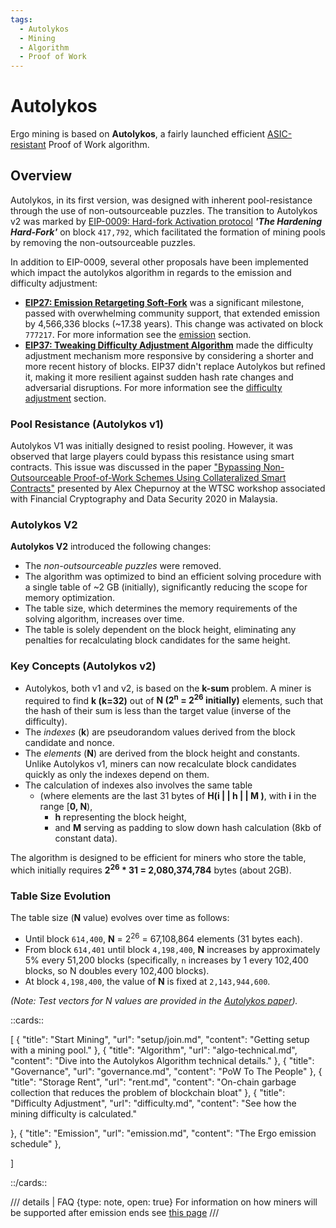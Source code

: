 ```yaml
---
tags:
  - Autolykos
  - Mining
  - Algorithm
  - Proof of Work
---
```


# Autolykos


Ergo mining is based on **Autolykos**, a fairly launched efficient [ASIC-resistant](asic.md) Proof of Work algorithm.

## Overview

Autolykos, in its first version, was designed with inherent pool-resistance through the use of non-outsourceable puzzles. The transition to Autolykos v2 was marked by [EIP-0009: Hard-fork Activation protocol](eip9.md) ***'The Hardening Hard-Fork'*** on block `417,792`, which facilitated the formation of mining pools by removing the non-outsourceable puzzles.

In addition to EIP-0009, several other proposals have been implemented which impact the autolykos algorithm in regards to the emission and difficulty adjustment:

- [**EIP27: Emission Retargeting Soft-Fork**](standards/eip27.md) was a significant milestone, passed with overwhelming community support, that extended emission by 4,566,336 blocks (~17.38 years). This change was activated on block `777217`. For more information see the [emission](emission.md) section.
- [**EIP37: Tweaking Difficulty Adjustment Algorithm**](standards/eip37.md) made the difficulty adjustment mechanism more responsive by considering a shorter and more recent history of blocks. EIP37 didn't replace Autolykos but refined it, making it more resilient against sudden hash rate changes and adversarial disruptions. For more information see the [difficulty adjustment](difficulty.md) section.

### Pool Resistance (Autolykos v1)

Autolykos V1 was initially designed to resist pooling. However, it was observed that large players could bypass this resistance using smart contracts. This issue was discussed in the paper ["Bypassing Non-Outsourceable Proof-of-Work Schemes Using Collateralized Smart Contracts"](https://ia.cr/2020/044) presented by Alex Chepurnoy at the WTSC workshop associated with Financial Cryptography and Data Security 2020 in Malaysia.

### Autolykos V2

**Autolykos V2** introduced the following changes:

- The *non-outsourceable puzzles* were removed.
- The algorithm was optimized to bind an efficient solving procedure with a single table of ~2 GB (initially), significantly reducing the scope for memory optimization.
- The table size, which determines the memory requirements of the solving algorithm, increases over time.
- The table is solely dependent on the block height, eliminating any penalties for recalculating block candidates for the same height.

### Key Concepts (Autolykos v2)

- Autolykos, both v1 and v2, is based on the **k-sum** problem. A miner is required to find **k (k=32)** out of **N (2<sup>n</sup> = 2<sup>26</sup> initially)** elements, such that the hash of their sum is less than the target value (inverse of the difficulty).
- The *indexes* (**k**) are pseudorandom values derived from the block candidate and nonce.
- The *elements* (**N**) are derived from the block height and constants. Unlike Autolykos v1, miners can now recalculate block candidates quickly as only the indexes depend on them.
- The calculation of indexes also involves the same table
    - (where elements are the last 31 bytes of **H(i | | h | | M )**, with **i** in the range [**0, N**),
        - **h** representing the block height,
        - and **M** serving as padding to slow down hash calculation (8kb of constant data).

The algorithm is designed to be efficient for miners who store the table, which initially requires **2<sup>26</sup> * 31 = 2,080,374,784** bytes (about 2GB).

### Table Size Evolution

The table size (**N** value) evolves over time as follows:

- Until block `614,400`, **N** = 2<sup>26</sup> = 67,108,864 elements (31 bytes each).
- From block `614,401` until block `4,198,400`, **N** increases by approximately 5% every 51,200 blocks (specifically, `n` increases by 1 every 102,400 blocks, so N doubles every 102,400 blocks).
- At block `4,198,400`, the value of **N** is fixed at `2,143,944,600`.

*(Note: Test vectors for N values are provided in the [Autolykos paper](https://www.docdroid.net/mcoitvK/ergopow-pdf)).*

::cards::

[
  {
    "title": "Start Mining",
    "url": "setup/join.md",
    "content": "Getting setup with a mining pool."
  },
  {
    "title": "Algorithm",
    "url": "algo-technical.md",
    "content": "Dive into the Autolykos Algorithm technical details."
  },
  {
    "title": "Governance",
    "url": "governance.md",
    "content": "PoW To The People"
  },
  {
    "title": "Storage Rent",
    "url": "rent.md",
    "content": "On-chain garbage collection that reduces the problem of blockchain bloat"
  },
  {
    "title": "Difficulty Adjustment",
    "url": "difficulty.md",
    "content": "See how the mining difficulty is calculated."

  },
  {
    "title": "Emission",
    "url": "emission.md",
    "content": "The Ergo emission schedule"
  },

]

::/cards::



/// details | FAQ
     {type: note, open: true}
For information on how miners will be supported after emission ends see [this page](revenue.md)
///
